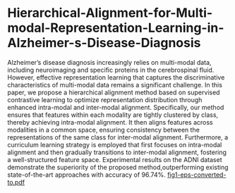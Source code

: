 # Hierarchical-Alignment-for-Multi-modal-Representation-Learning-in-Alzheimer-s-Disease-Diagnosis
Alzheimer’s disease diagnosis increasingly relies on multi-modal data, including neuroimaging and specific proteins in the cerebrospinal fluid. However, effective representation learning that captures the discriminative characteristics of multi-modal data remains a significant challenge. In this paper, we propose a hierarchical alignment method based on supervised contrastive learning to optimize representation distribution through enhanced intra-modal and inter-modal alignment. Specifically, our method ensures that features within each modality are tightly clustered by class, thereby achieving intra-modal alignment. It then aligns features across modalities in a common space, ensuring consistency between the representations of the same class for inter-modal alignment. Furthermore, a curriculum learning strategy is employed that first focuses on intra-modal alignment and then gradually transitions to inter-modal alignment, fostering a well-structured feature space. Experimental results on the ADNI dataset demonstrate the superiority of the proposed method,outperforming existing state-of-the-art approaches with accuracy of 96.74%. 
[fig1-eps-converted-to.pdf](https://github.com/user-attachments/files/20499460/fig1-eps-converted-to.pdf)
